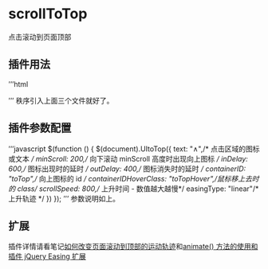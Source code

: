 # scrollToTop
点击滚动到页面顶部

## 插件用法
’’’html
<script type="text/javascript" src="jquery.min.js"></script>
<script type="text/javascript" src="scrollToTop.js"></script>
<link rel="stylesheet" href="scrollToTop.css" />
’’’
秩序引入上面三个文件就好了。

## 插件参数配置
’’’javascript
$(function () {
    $(document).UItoTop({
        text: "&and;",/* 点击区域的图标或文本 */
		minScroll: 200,/* 向下滚动 minScroll 高度时出现向上图标 */
		inDelay: 600,/* 图标出现时的延时 */
		outDelay: 400,/* 图标消失时的延时 */
		containerID: "toTop",/* 向上图标的 id */
		containerIDHoverClass: "toTopHover",/*鼠标移上去时的 class*/
		scrollSpeed: 800,/* 上升时间 - 数值越大越慢*/
		easingType: "linear"/* 上升轨迹 */
    })
});
’’’
参数说明如上。

## 扩展
插件详情请看笔记[如何改变页面滚动到顶部的运动轨迹](http://alvinwp.com/js/431)和[animate() 方法的使用和插件 jQuery Easing 扩展](http://alvinwp.com/js/392)